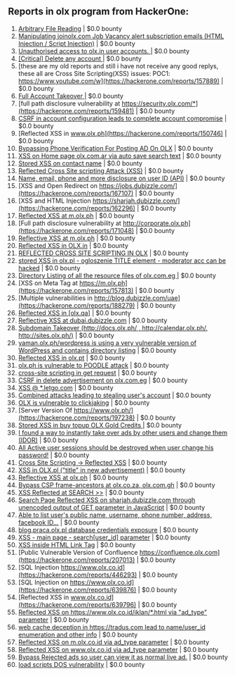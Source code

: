 ## Reports in olx program from HackerOne:
1. [Arbitrary File Reading](https://hackerone.com/reports/150783) | $0.0 bounty
2. [Manipulating joinolx.com Job Vacancy alert subscription emails (HTML Injection / Script Injection)](https://hackerone.com/reports/151149) | $0.0 bounty
3. [Unauthorised access to olx.in user accounts. ](https://hackerone.com/reports/155130) | $0.0 bounty
4. [[Critical] Delete any account ](https://hackerone.com/reports/158872) | $0.0 bounty
5. [these are my old reports and still i have not receive any good replys, these all are Cross Site Scripting(XSS) issues: POC1: https://www.youtube.com/w](https://hackerone.com/reports/157889) | $0.0 bounty
6. [Full Account Takeover ](https://hackerone.com/reports/159202) | $0.0 bounty
7. [full path disclosure vulnerability at https://security.olx.com/*](https://hackerone.com/reports/159481) | $0.0 bounty
8. [CSRF in account configuration leads to complete account compromise](https://hackerone.com/reports/150586) | $0.0 bounty
9. [Reflected XSS in www.olx.ph](https://hackerone.com/reports/150746) | $0.0 bounty
10. [Bypassing Phone Verification For Posting AD On OLX](https://hackerone.com/reports/165854) | $0.0 bounty
11. [XSS on Home page olx.com.ar via auto save search text](https://hackerone.com/reports/151691) | $0.0 bounty
12. [Stored XSS on contact name](https://hackerone.com/reports/152069) | $0.0 bounty
13. [Reflected Cross Site scripting Attack (XSS)](https://hackerone.com/reports/150837) | $0.0 bounty
14. [Name, email, phone and more disclosure on user ID (API)](https://hackerone.com/reports/171917) | $0.0 bounty
15. [XSS and Open Redirect on https://jobs.dubizzle.com/](https://hackerone.com/reports/167107) | $0.0 bounty
16. [XSS and HTML Injection https://sharjah.dubizzle.com/](https://hackerone.com/reports/162296) | $0.0 bounty
17. [Reflected XSS at m.olx.ph](https://hackerone.com/reports/175410) | $0.0 bounty
18. [Full path disclosure vulnerability at http://corporate.olx.ph](https://hackerone.com/reports/171048) | $0.0 bounty
19. [Reflective XSS at m.olx.ph](https://hackerone.com/reports/177230) | $0.0 bounty
20. [Reflected XSS in OLX.in](https://hackerone.com/reports/175801) | $0.0 bounty
21. [REFLECTED CROSS SITE SCRIPTING IN OLX](https://hackerone.com/reports/151305) | $0.0 bounty
22. [stored XSS in olx.pl - ogloszenie TITLE element - moderator acc can be hacked](https://hackerone.com/reports/150668) | $0.0 bounty
23. [Directory Listing of all the resource files of olx.com.eg ](https://hackerone.com/reports/175760) | $0.0 bounty
24. [XSS on Meta Tag at https://m.olx.ph](https://hackerone.com/reports/157813) | $0.0 bounty
25. [Multiple vulnerabilities in http://blog.dubizzle.com/uae](https://hackerone.com/reports/188279) | $0.0 bounty
26. [Reflected XSS in [olx.qa]](https://hackerone.com/reports/191332) | $0.0 bounty
27. [Reflective XSS at dubai.dubizzle.com](https://hackerone.com/reports/177619) | $0.0 bounty
28. [Subdomain Takeover (http://docs.olx.ph/ , http://calendar.olx.ph/, http://sites.olx.ph/)](https://hackerone.com/reports/206516) | $0.0 bounty
29. [yaman.olx.ph/wordpress is using a very vulnerable version of WordPress and contains directory listing](https://hackerone.com/reports/202918) | $0.0 bounty
30. [Reflected XSS in olx.pt](https://hackerone.com/reports/206125) | $0.0 bounty
31. [olx.ph is vulnerable to POODLE attack](https://hackerone.com/reports/192284) | $0.0 bounty
32. [cross-site scripting in get request](https://hackerone.com/reports/150944) | $0.0 bounty
33. [CSRF in delete advertisement on olx.com.eg](https://hackerone.com/reports/178384) | $0.0 bounty
34. [XSS @ *.letgo.com](https://hackerone.com/reports/150822) | $0.0 bounty
35. [Combined attacks leading to stealing user's account](https://hackerone.com/reports/205529) | $0.0 bounty
36. [ OLX is vulnerable to clickjaking](https://hackerone.com/reports/231713) | $0.0 bounty
37. [Server Version Of https://www.olx.ph/](https://hackerone.com/reports/197238) | $0.0 bounty
38. [Stored XSS in buy topup OLX Gold Credits ](https://hackerone.com/reports/169625) | $0.0 bounty
39. [I found a way to instantly take over ads by other users and change them (IDOR)](https://hackerone.com/reports/253929) | $0.0 bounty
40. [All Active user sessions should be destroyed when user change his password!](https://hackerone.com/reports/150540) | $0.0 bounty
41. [Cross Site Scripting -> Reflected XSS](https://hackerone.com/reports/150568) | $0.0 bounty
42. [XSS in OLX.pl ("title" in new advertisement)](https://hackerone.com/reports/267473) | $0.0 bounty
43. [Reflective XSS at olx.ph](https://hackerone.com/reports/361647) | $0.0 bounty
44. [Bypass CSP  frame-ancestors at olx.co.za, olx.com.gh](https://hackerone.com/reports/371980) | $0.0 bounty
45. [XSS Reflected at SEARCH >>](https://hackerone.com/reports/429647) | $0.0 bounty
46. [Search Page Reflected XSS on sharjah.dubizzle.com through unencoded output of GET parameter in JavaScript](https://hackerone.com/reports/363571) | $0.0 bounty
47. [Able to list user's public name, username, phone number, address, facebook ID...](https://hackerone.com/reports/167206) | $0.0 bounty
48. [blog.praca.olx.pl database credentials exposure](https://hackerone.com/reports/448985) | $0.0 bounty
49. [XSS - main page - search[user_id] parameter](https://hackerone.com/reports/477771) | $0.0 bounty
50. [XSS inside HTML Link Tag](https://hackerone.com/reports/504984) | $0.0 bounty
51. [Public Vulnerable Version of Confluence https://confluence.olx.com](https://hackerone.com/reports/207013) | $0.0 bounty
52. [SQL Injection https://www.olx.co.id](https://hackerone.com/reports/446293) | $0.0 bounty
53. [SQL Injection on https://www.olx.co.id](https://hackerone.com/reports/639876) | $0.0 bounty
54. [Reflected XSS in www.olx.co.id](https://hackerone.com/reports/639796) | $0.0 bounty
55. [Reflected XSS on https://www.olx.co.id/iklan/*.html via "ad_type" parameter](https://hackerone.com/reports/630265) | $0.0 bounty
56. [web cache deception in https://tradus.com lead to name/user_id enumeration and other info](https://hackerone.com/reports/537564) | $0.0 bounty
57. [Reflected XSS on m.olx.co.id via ad_type parameter](https://hackerone.com/reports/636278) | $0.0 bounty
58. [Reflected XSS on www.olx.co.id via ad_type parameter](https://hackerone.com/reports/633751) | $0.0 bounty
59. [Bypass Rejected ads so user can view it as normal live ad.](https://hackerone.com/reports/669736) | $0.0 bounty
60. [load scripts DOS vulnerability](https://hackerone.com/reports/694467) | $0.0 bounty
